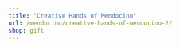 ```yaml
---
title: "Creative Hands of Mendocino"
url: /mendocino/creative-hands-of-mendocino-2/
shop: gift
---
```

